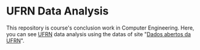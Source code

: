 # UFRN Data Analysis

This repository is course's conclusion work in Computer Engineering. Here, you can see [UFRN](http://www.ufrn.br/) data analysis using the datas of site "[Dados abertos da UFRN](http://dados.ufrn.br/)".
